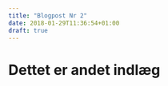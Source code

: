 ```yaml
---
title: "Blogpost Nr 2"
date: 2018-01-29T11:36:54+01:00
draft: true
---
```


<h1>Dettet er andet indlæg</h1>
